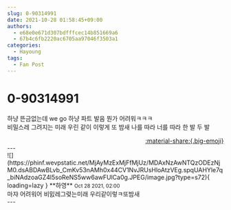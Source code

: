 ```yaml
---
slug: 0-90314991
date: 2021-10-28 01:58:45+09:00
authors:
  - e68e0e671d307bdfffcec14b851669a6
  - 67b4c6fb2220ac6705aa97046f3503a1
categories:
  - Hayoung
tags:
  - Fan Post
---
```


# 0-90314991

<div class="post-container" markdown="1">
<div class="content-container md-sidebar__scrollwrap" markdown="1">

하냥 뜬금없는데 we go 하냥 파트 발음 뭔가 어려워ㅋㅋㅋ<br>비밀스레 그려지는 미래 우린 같이 이렇게 또 밤새 나를 따라 너를 따라 한 발 두 발

</div>
</div>

<div style="text-align: right;" markdown="1">
<a href="https://weverse.io/fromis9/fanpost/0-90314991" style="text-align: right;">:material-share:{.big-emoji}</a>
</div>
---

<div class="comments-container md-sidebar__scrollwrap" markdown="1">
<div class="comment" markdown="1">
<div class='id-container' markdown="1">
![](https://phinf.wevpstatic.net/MjAyMzExMjFfMjUz/MDAxNzAwNTQzODEzNjM0.dsABDAwBLvb_CmKv53nAMh0x44CV1NvJRUsHloAtzVEg.spqUAHYle7q_biNAdzoaGZ4l5soReNS5ww6awFUlCa0g.JPEG/image.jpg?type=s72){ loading=lazy }
**<span class="artist">하영</span>** <small>Oct 28 2021, 02:00</small><br>
</div>
<div class='comment-body' markdown="1">
마쟈 어려워어 비밄레그렺는미래 우리같이렇ㅋ또밤새
</div>
</div>
</div>
---
